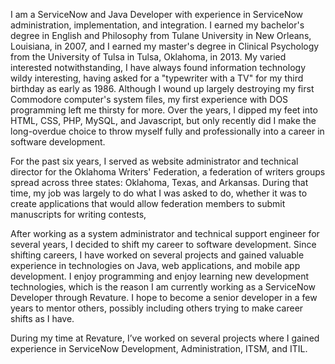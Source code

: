 I am a ServiceNow and Java Developer with experience in ServiceNow administration, implementation, and integration. I earned my bachelor's degree in English and Philosophy from Tulane University in New Orleans, Louisiana, in 2007, and I earned my master's degree in Clinical Psychology from the University of Tulsa in Tulsa, Oklahoma, in 2013. My varied interested notwithstanding, I have always found information technology wildy interesting, having asked for a "typewriter with a TV" for my third birthday as early as 1986. Although I wound up largely destroying my first Commodore computer's system files, my first experience with DOS programming left me thirsty for more. Over the years, I dipped my feet into HTML, CSS, PHP, MySQL, and Javascript, but only recently did I make the long-overdue choice to throw myself fully and professionally into a career in software development.

For the past six years, I served as website administrator and technical director for the Oklahoma Writers' Federation, a federation of writers groups spread across three states: Oklahoma, Texas, and Arkansas. During that time, my job was largely to do what I was asked to do, whether it was to create applications that would allow federation members to submit manuscripts for writing contests, 

After working as a system administrator and technical support engineer for several years, I decided to shift my career to software development. Since shifting careers,  I have worked on several projects and gained valuable experience in technologies on Java, web applications, and mobile app development. I enjoy programming and enjoy learning new development technologies, which is the reason I am currently working as a ServiceNow Developer through Revature.  I hope to become a senior developer in a few years to mentor others, possibly including others trying to make career shifts as I have.

During my time at Revature, I’ve worked on several projects where I gained experience in ServiceNow Development, Administration, ITSM, and ITIL. 

<!-- Programmed using Business Rules, Script Includes, UI Policies, UI Actions, and Client Scripts -->
<!-- Used ServiceNow Workflows, Flow Design, App Engine Studio, and Service Portal -->
<!-- Worked on projects using frontend technologies (HTML, CSS, JS, Typescript, and Angular). -->
<!-- Demonstrated skills in data management, solving problems, and able to work collaboratively within a team or independently -->
<!-- Self-starter and excited to explore new solutions -->
<!--  Strong oral and written communication skills -->